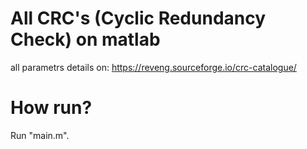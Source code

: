 # All CRC's (Cyclic Redundancy Check) on matlab
all parametrs details on: https://reveng.sourceforge.io/crc-catalogue/

# How run?
Run "main.m".
